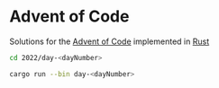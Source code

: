 # Advent of Code

Solutions for the [Advent of Code](http://adventofcode.com/) implemented in [Rust](https://www.rust-lang.org/)

```bash
cd 2022/day-<dayNumber>
```

```bash
cargo run --bin day-<dayNumber>
```
